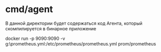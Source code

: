 # cmd/agent

В данной директории будет содержаться код Агента, который скомпилируется в бинарное приложение

docker run -p 9090:9090 -v g:\\prometheus.yml:/etc/prometheus/prometheus.yml prom/prometheus